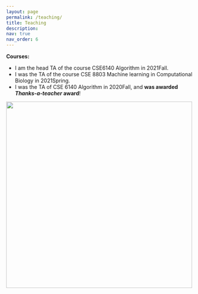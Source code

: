 ```yaml
---
layout: page
permalink: /teaching/
title: Teaching
description:
nav: true
nav_order: 6
---
```


**Courses:**
* I am the head TA of the course CSE6140 Algorithm in 2021Fall.
* I was the TA of the course CSE 8803 Machine learning in Computational Biology in 2021Spring.
* I was the TA of CSE 6140 Algorithm in 2020Fall, and **was awarded *Thanks-a-teacher* award**!
<img src = "../assets/img/ThankATeacher.png" width = 500>
